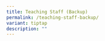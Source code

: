 ```yaml
---
title: Teaching Staff (Backup)
permalink: /teaching-staff-backup/
variant: tiptap
description: ""
---
```

<p></p>